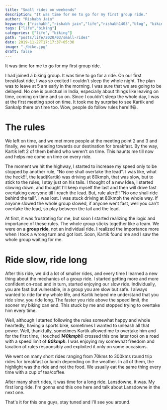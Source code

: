 ```yaml
---
title: "Small rides on weekends"
description: "It was time for me to go for my first group ride."
author: "Rishabh Jain"
keywords: ["rishabh","rishabh jain","life","rishabh1403","blog", "biking", "rishikesh trip", "solo trip"]
tags: ["life","biking"]
categories: ["life", "biking"]
path: "posts/life/2020/03/small-rides"
date: 2019-11-27T17:17:37+05:30
image: "./bike.jpg"
draft: false
---
```

It was time for me to go for my first group ride.
<!--more-->
I had joined a biking group. It was time to go for a ride. On our first
breakfast ride, I was so excited I couldn't sleep the whole night. The plan was to
leave at 5 am early in the morning. I was sure that we are going to be delayed.
No one is punctual in India, especially about things like leaving on time,
coming on time and so on. Since I couldn't sleep the whole day, I was at the first
meeting spot on time. It took me by surprise to see Kartik and Sankalp there on
time too. Wow, people do follow rules here!!!:laughing:.

# The rules

We left on time, and we met more people at the meeting point 2 and 3 and finally, we
were heading towards our destination for breakfast. By the way, Kartik left 2 of
them behind who weren't on time. This haunts me till now and helps me come on
time on every ride.

The moment we hit the highway, I started to increase my speed only to be stopped
by another rule, "No one shall overtake the lead". I was like, what the heck!!!,
the lead(Kartik) was driving at 80kmph, that was slow, but to stick to the
rules, I stay just on his tails. I thought of a new Idea, I started slowing
down, and thought I'll keep myself the last and then will drive fast
overtaking everyone till I reach the lead. But, rule alert!!! "No one shall ride
behind the tail". I was lost. I was stuck driving at 80kmph the whole way. If
anyone slowed the whole group slowed, if anyone went fast, well you can't
overtake the lead, so play between the tail and the lead. 

At first, it was frustrating for me, but soon I started realizing the logic and
importance of these rules. The whole group sticks together like a team. We were
on a **group ride**, not an individual ride. I realized the importance more
when I took a wrong turn and got lost. Soon, Kartik found me and I saw the whole
group waiting for me. 

# Ride slow, ride long

After this ride, we did a lot of smaller rides, and every time I learned a new
thing about the mechanics of a group ride. I started getting more and more
confident on-road and in turn, started enjoying our slow ride. Individually, you
are fast but vulnerable, in a group you are slow but safe. I always wanted to
ride for my whole life, and Kartik helped me understand that you ride slow,
you ride long. The faster you ride above the speed limit, the sooner my biking
can end. This stuck by me and stopped trying to overtake him every time. 

Well, although I started following the rules somewhat happy and whole
heartedly, having a sports bike, sometimes I wanted to unleash all that power.
Well, thankfully, sometimes Kartik allowed me to overtake him and for the first
time, I touched ***140kmph***(I crossed this one later too) on a road with a speed limit of ***80kmph***. I was enjoying my
somewhat freedom and laxation of rules responsibly and exploited it only on some
occasions.

We went on many short rides ranging from 70kms to 300kms round trip rides for
breakfast or lunch depending on the weather. In all of them, the highlight was
the ride and not the food. We usually eat the same thing every time with a cup of
tea/coffee.

After many short rides, it was time for a long ride. Lansdowne, it was. My first
long ride. I'm gonna end this one here and talk about Lansdowne in the next one.

That's it for this one guys, stay tuned and I'll see you around.